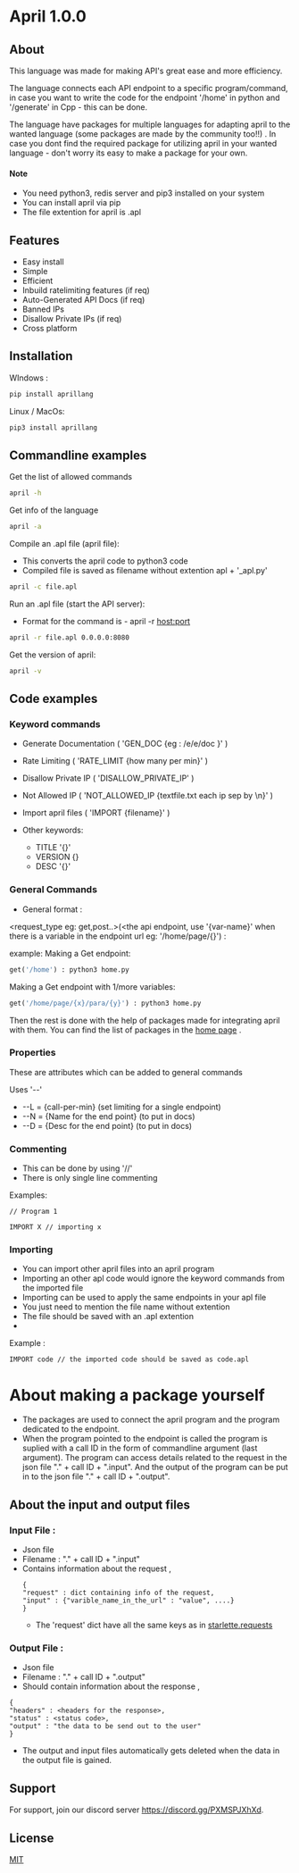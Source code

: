 
# April 1.0.0

## About
This language was made for making API's great ease and more efficiency.

The language connects each API endpoint to a specific program/command, in case you want to write the code for the endpoint '/home' in python and '/generate' in Cpp - this can be done.

The language have packages for multiple languages for adapting april to the wanted language (some packages are made by the community too!!) . In case you dont find the required package for utilizing april in your wanted language - don't worry its easy to make a package for your own.


#### Note 
- You need python3, redis server and pip3 installed on your system
- You can install april via pip
- The file extention for april is .apl 



## Features

- Easy install
- Simple
- Efficient
- Inbuild ratelimiting features (if req)
- Auto-Generated API Docs (if req)
- Banned IPs
- Disallow Private IPs (if req)
- Cross platform

## Installation

WIndows :
```sh
pip install aprillang
```

Linux / MacOs:
```sh
pip3 install aprillang
```
## Commandline examples

Get the list of allowed commands
```sh
april -h
```

Get info of the language
```sh
april -a
```

Compile an .apl file (april file):
- This converts the april code to python3 code
- Compiled file is saved as filename without extention apl + '_apl.py'

```sh
april -c file.apl
```

Run an .apl file (start the API server):
- Format for the command is - april -r <filename> <host:port>

```sh
april -r file.apl 0.0.0.0:8080
```

Get the version of april:

```sh
april -v
```

## Code examples

### Keyword commands

- Generate Documentation ( 'GEN_DOC {eg : /e/e/doc }' )
- Rate Limiting ( 'RATE_LIMIT {how many per min}' )
- Disallow Private IP ( 'DISALLOW_PRIVATE_IP' )
- Not Allowed IP ( 'NOT_ALLOWED_IP {textfile.txt each ip sep by \n}' )
- Import april files ( 'IMPORT {filename}' )
 
- Other keywords:
    - TITLE '{}'
    - VERSION {}
    - DESC '{}'
  

### General Commands

- General format : 

<request_type eg: get,post..>(<the api endpoint, use '{var-name}' when there is a variable in the endpoint url eg: '/home/page/{}') : <the code execute the program which handle the endpoint eg: python3 home.py>


example:
Making a Get endpoint:
```py
get('/home') : python3 home.py
```
Making a Get endpoint with 1/more variables:
```py
get('/home/page/{x}/para/{y}') : python3 home.py
```

Then the rest is done with the help of packages made for integrating april with them.
You can find the list of packages in the [home page](https://github.com/merwin-asm/april) .

### Properties

These are attributes which can be added to general commands

Uses '--'

- --L = {call-per-min} (set limiting for a single endpoint)
- --N = {Name for the end point} (to put in docs)
- --D = {Desc for the end point} (to put in docs)

### Commenting 

- This can be done by using '//'
- There is only single line commenting

Examples:
```
// Program 1

IMPORT X // importing x
```

### Importing
- You can import other april files into an april program
- Importing an other apl code would ignore the keyword commands from the imported file
- Importing can be used to apply the same endpoints in your apl file
- You just need to mention the file name without extention
- The file should be saved with an .apl extention
- 
Example :
```
IMPORT code // the imported code should be saved as code.apl
```
  
# About making a package yourself
- The packages are used to connect the april program and the program dedicated to the endpoint.
- When the program pointed to the endpoint is called the program is suplied with a call ID in the form of commandline argument  (last argument). The program can access details related to the request in the json file "." + call ID + ".input". And the output of the program can be put in to the json file "." + call ID + ".output".
## About the input and output files
### **Input File** : 
- Json file
- Filename : "." + call ID + ".input"
- Contains information about the request ,
  ```
  {
  "request" : dict containing info of the request,
  "input" : {"varible_name_in_the_url" : "value", ....}
  }
  ```
  - The 'request' dict have all the same keys as in [starlette.requests](https://www.starlette.io/requests/)

### **Output File** :
- Json file
- Filename : "." + call ID + ".output"
- Should contain information about the response ,
```
{
"headers" : <headers for the response>,
"status" : <status code>,
"output" : "the data to be send out to the user"
}
```
- The output and input files automatically gets deleted when the data in the output file is gained.



## Support

For support, join our discord server https://discord.gg/PXMSPJXhXd.


## License

[MIT](https://choosealicense.com/licenses/mit/)

